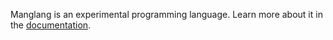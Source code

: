 Manglang is an experimental programming language. Learn more about it in the [documentation](https://mabur.github.io/mang_lang/).
